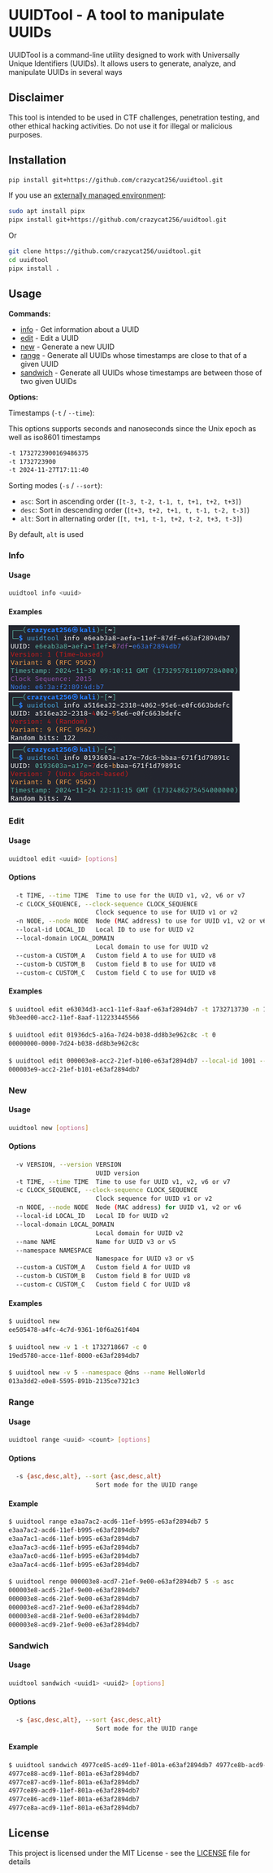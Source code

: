 # UUIDTool - A tool to manipulate UUIDs

UUIDTool is a command-line utility designed to work with Universally Unique Identifiers (UUIDs). It allows users to generate, analyze, and manipulate UUIDs in several ways

## Disclaimer

This tool is intended to be used in CTF challenges, penetration testing, and other ethical hacking activities. Do not use it for illegal or malicious purposes.

## Installation

```bash
pip install git+https://github.com/crazycat256/uuidtool.git
```

If you use an [externally managed environment](https://packaging.python.org/en/latest/specifications/externally-managed-environments/):

```bash
sudo apt install pipx
pipx install git+https://github.com/crazycat256/uuidtool.git
```

Or

```bash
git clone https://github.com/crazycat256/uuidtool.git
cd uuidtool
pipx install .
```

## Usage

**Commands:**

- [info](#info) - Get information about a UUID
- [edit](#edit) - Edit a UUID
- [new](#new) - Generate a new UUID
- [range](#range) - Generate all UUIDs whose timestamps are close to that of a given UUID
- [sandwich](#sandwich) - Generate all UUIDs whose timestamps are between those of two given UUIDs

**Options:**

Timestamps (`-t` / `--time`):

This options supports seconds and nanoseconds since the Unix epoch as well as iso8601 timestamps

```bash
-t 1732723900169486375
-t 1732723900
-t 2024-11-27T17:11:40
```

Sorting modes (`-s` / `--sort`):

- `asc`: Sort in ascending order (`[t-3, t-2, t-1, t, t+1, t+2, t+3]`)
- `desc`: Sort in descending order (`[t+3, t+2, t+1, t, t-1, t-2, t-3]`)
- `alt`: Sort in alternating order (`[t, t+1, t-1, t+2, t-2, t+3, t-3]`)

By default, `alt` is used

### Info

#### Usage

```bash
uuidtool info <uuid>
```

#### Examples

![Command output with a UUIDv1](doc/info_uuid1.png)
![Command output with a UUIDv4](doc/info_uuid4.png)
![Command output with a UUIDv6](doc/info_uuid6.png)

### Edit

#### Usage

```bash
uuidtool edit <uuid> [options]
```

#### Options

```bash
  -t TIME, --time TIME  Time to use for the UUID v1, v2, v6 or v7
  -c CLOCK_SEQUENCE, --clock-sequence CLOCK_SEQUENCE
                        Clock sequence to use for UUID v1 or v2
  -n NODE, --node NODE  Node (MAC address) to use for UUID v1, v2 or v6
  --local-id LOCAL_ID   Local ID to use for UUID v2
  --local-domain LOCAL_DOMAIN
                        Local domain to use for UUID v2
  --custom-a CUSTOM_A   Custom field A to use for UUID v8
  --custom-b CUSTOM_B   Custom field B to use for UUID v8
  --custom-c CUSTOM_C   Custom field C to use for UUID v8
```

#### Examples

```bash
$ uuidtool edit e63034d3-acc1-11ef-8aaf-e63af2894db7 -t 1732713730 -n 11:22:33:44:55:66
9b3eed00-acc2-11ef-8aaf-112233445566

$ uuidtool edit 01936dc5-a16a-7d24-b038-dd8b3e962c8c -t 0
00000000-0000-7d24-b038-dd8b3e962c8c

$ uuidtool edit 000003e8-acc2-21ef-b100-e63af2894db7 --local-id 1001 --local-domain 1
000003e9-acc2-21ef-b101-e63af2894db7
```

### New

#### Usage

```bash
uuidtool new [options]
```

#### Options

```bash
  -v VERSION, --version VERSION
                        UUID version
  -t TIME, --time TIME  Time to use for UUID v1, v2, v6 or v7
  -c CLOCK_SEQUENCE, --clock-sequence CLOCK_SEQUENCE
                        Clock sequence for UUID v1 or v2
  -n NODE, --node NODE  Node (MAC address) for UUID v1, v2 or v6
  --local-id LOCAL_ID   Local ID for UUID v2
  --local-domain LOCAL_DOMAIN
                        Local domain for UUID v2
  --name NAME           Name for UUID v3 or v5
  --namespace NAMESPACE
                        Namespace for UUID v3 or v5
  --custom-a CUSTOM_A   Custom field A for UUID v8
  --custom-b CUSTOM_B   Custom field B for UUID v8
  --custom-c CUSTOM_C   Custom field C for UUID v8
```

#### Examples

```bash
$ uuidtool new
ee505478-a4fc-4c7d-9361-10f6a261f404

$ uuidtool new -v 1 -t 1732718667 -c 0
19ed5780-acce-11ef-8000-e63af2894db7

$ uuidtool new -v 5 --namespace @dns --name HelloWorld
013a3dd2-e0e8-5595-891b-2135ce7321c3
```

### Range

#### Usage

```bash
uuidtool range <uuid> <count> [options]
```

#### Options

```bash
  -s {asc,desc,alt}, --sort {asc,desc,alt}
                        Sort mode for the UUID range
```

#### Example

```bash
$ uuidtool range e3aa7ac2-acd6-11ef-b995-e63af2894db7 5
e3aa7ac2-acd6-11ef-b995-e63af2894db7
e3aa7ac1-acd6-11ef-b995-e63af2894db7
e3aa7ac3-acd6-11ef-b995-e63af2894db7
e3aa7ac0-acd6-11ef-b995-e63af2894db7
e3aa7ac4-acd6-11ef-b995-e63af2894db7

$ uuidtool renge 000003e8-acd7-21ef-9e00-e63af2894db7 5 -s asc
000003e8-acd5-21ef-9e00-e63af2894db7
000003e8-acd6-21ef-9e00-e63af2894db7
000003e8-acd7-21ef-9e00-e63af2894db7
000003e8-acd8-21ef-9e00-e63af2894db7
000003e8-acd9-21ef-9e00-e63af2894db7
```

### Sandwich

#### Usage

```bash
uuidtool sandwich <uuid1> <uuid2> [options]
```

#### Options

```bash
  -s {asc,desc,alt}, --sort {asc,desc,alt}
                        Sort mode for the UUID range
```

#### Example

```bash
$ uuidtool sandwich 4977ce85-acd9-11ef-801a-e63af2894db7 4977ce8b-acd9-11ef-801a-e63af2894db7
4977ce88-acd9-11ef-801a-e63af2894db7
4977ce87-acd9-11ef-801a-e63af2894db7
4977ce89-acd9-11ef-801a-e63af2894db7
4977ce86-acd9-11ef-801a-e63af2894db7
4977ce8a-acd9-11ef-801a-e63af2894db7
```

## License

This project is licensed under the MIT License - see the [LICENSE](LICENSE) file for details
